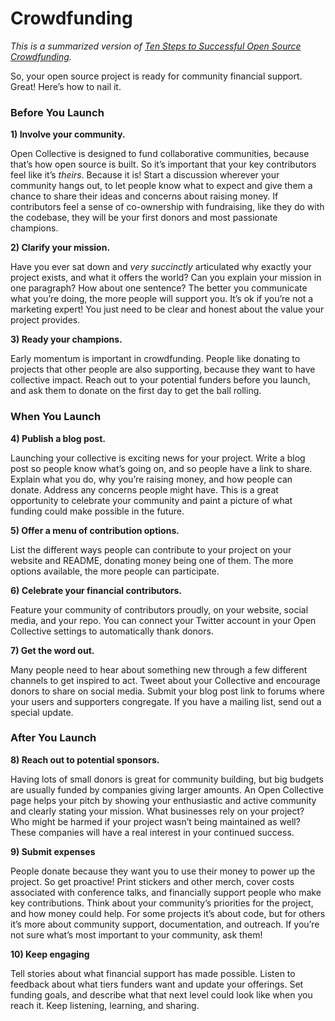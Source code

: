 # Crowdfunding

_This is a summarized version of_ [_Ten Steps to Successful Open Source Crowdfunding_](https://blog.opencollective.com/ten-steps-to-successful-open-source-crowdfunding/)_._

So, your open source project is ready for community financial support. Great! Here’s how to nail it.

### Before You Launch

**1\) Involve your community.**

Open Collective is designed to fund collaborative communities, because that’s how open source is built. So it’s important that your key contributors feel like it’s _theirs_. Because it is! Start a discussion wherever your community hangs out, to let people know what to expect and give them a chance to share their ideas and concerns about raising money. If contributors feel a sense of co-ownership with fundraising, like they do with the codebase, they will be your first donors and most passionate champions.

**2\) Clarify your mission.**

Have you ever sat down and _very succinctly_ articulated why exactly your project exists, and what it offers the world? Can you explain your mission in one paragraph? How about one sentence? The better you communicate what you’re doing, the more people will support you. It’s ok if you’re not a marketing expert! You just need to be clear and honest about the value your project provides.

**3\) Ready your champions.**

Early momentum is important in crowdfunding. People like donating to projects that other people are also supporting, because they want to have collective impact. Reach out to your potential funders before you launch, and ask them to donate on the first day to get the ball rolling.

### When You Launch

**4\) Publish a blog post.**

Launching your collective is exciting news for your project. Write a blog post so people know what’s going on, and so people have a link to share. Explain what you do, why you’re raising money, and how people can donate. Address any concerns people might have. This is a great opportunity to celebrate your community and paint a picture of what funding could make possible in the future.

**5\) Offer a menu of contribution options.**

List the different ways people can contribute to your project on your website and README, donating money being one of them. The more options available, the more people can participate.

**6\) Celebrate your financial contributors.**

Feature your community of contributors proudly, on your website, social media, and your repo. You can connect your Twitter account in your Open Collective settings to automatically thank donors.

**7\) Get the word out.**

Many people need to hear about something new through a few different channels to get inspired to act. Tweet about your Collective and encourage donors to share on social media. Submit your blog post link to forums where your users and supporters congregate. If you have a mailing list, send out a special update.

### After You Launch

**8\) Reach out to potential sponsors.**

Having lots of small donors is great for community building, but big budgets are usually funded by companies giving larger amounts. An Open Collective page helps your pitch by showing your enthusiastic and active community and clearly stating your mission. What businesses rely on your project? Who might be harmed if your project wasn’t being maintained as well? These companies will have a real interest in your continued success.

**9\) Submit expenses**

People donate because they want you to use their money to power up the project. So get proactive! Print stickers and other merch, cover costs associated with conference talks, and financially support people who make key contributions. Think about your community’s priorities for the project, and how money could help. For some projects it’s about code, but for others it’s more about community support, documentation, and outreach. If you’re not sure what’s most important to your community, ask them!

**10\) Keep engaging**

Tell stories about what financial support has made possible. Listen to feedback about what tiers funders want and update your offerings. Set funding goals, and describe what that next level could look like when you reach it. Keep listening, learning, and sharing.

